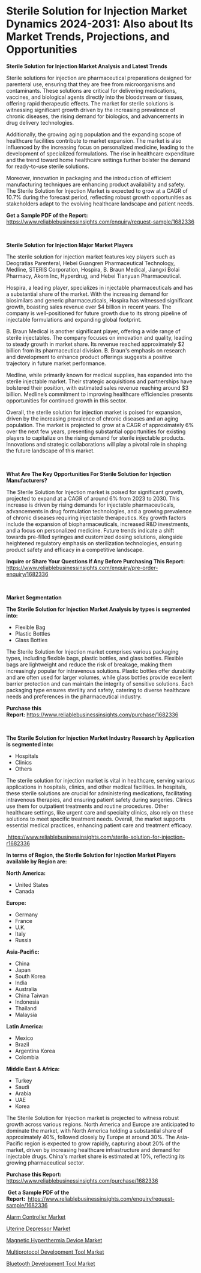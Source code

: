 <p><h1>Sterile Solution for Injection Market Dynamics 2024-2031: Also about Its Market Trends, Projections, and Opportunities</h1></p><p><strong>Sterile Solution for Injection Market Analysis and Latest Trends</strong></p>
<p><p>Sterile solutions for injection are pharmaceutical preparations designed for parenteral use, ensuring that they are free from microorganisms and contaminants. These solutions are critical for delivering medications, vaccines, and biological agents directly into the bloodstream or tissues, offering rapid therapeutic effects. The market for sterile solutions is witnessing significant growth driven by the increasing prevalence of chronic diseases, the rising demand for biologics, and advancements in drug delivery technologies.</p><p>Additionally, the growing aging population and the expanding scope of healthcare facilities contribute to market expansion. The market is also influenced by the increasing focus on personalized medicine, leading to the development of specialized formulations. The rise in healthcare expenditure and the trend toward home healthcare settings further bolster the demand for ready-to-use sterile solutions.</p><p>Moreover, innovation in packaging and the introduction of efficient manufacturing techniques are enhancing product availability and safety. The Sterile Solution for Injection Market is expected to grow at a CAGR of 10.7% during the forecast period, reflecting robust growth opportunities as stakeholders adapt to the evolving healthcare landscape and patient needs.</p></p>
<p><strong>Get a Sample PDF of the Report:&nbsp;</strong> <a href="https://www.reliablebusinessinsights.com/enquiry/request-sample/1682336?utm_campaign=1405&utm_medium=2&utm_source=Github&utm_content=ia&utm_term=01102024&utm_id=sterile-solution-for-injection">https://www.reliablebusinessinsights.com/enquiry/request-sample/1682336</a></p>
<p>&nbsp;</p>
<p><strong>Sterile Solution for Injection Major Market Players</strong></p>
<p><p>The sterile solution for injection market features key players such as Deogratias Parenteral, Hebei Guangren Pharmaceutical Technology, Medline, STERIS Corporation, Hospira, B. Braun Medical, Jiangxi Bolai Pharmacy, Akorn Inc, Hyperdrug, and Hebei Tianyuan Pharmaceutical. </p><p>Hospira, a leading player, specializes in injectable pharmaceuticals and has a substantial share of the market. With the increasing demand for biosimilars and generic pharmaceuticals, Hospira has witnessed significant growth, boasting sales revenue over $4 billion in recent years. The company is well-positioned for future growth due to its strong pipeline of injectable formulations and expanding global footprint.</p><p>B. Braun Medical is another significant player, offering a wide range of sterile injectables. The company focuses on innovation and quality, leading to steady growth in market share. Its revenue reached approximately $2 billion from its pharmaceutical division. B. Braun's emphasis on research and development to enhance product offerings suggests a positive trajectory in future market performance.</p><p>Medline, while primarily known for medical supplies, has expanded into the sterile injectable market. Their strategic acquisitions and partnerships have bolstered their position, with estimated sales revenue reaching around $3 billion. Medline’s commitment to improving healthcare efficiencies presents opportunities for continued growth in this sector.</p><p>Overall, the sterile solution for injection market is poised for expansion, driven by the increasing prevalence of chronic diseases and an aging population. The market is projected to grow at a CAGR of approximately 6% over the next few years, presenting substantial opportunities for existing players to capitalize on the rising demand for sterile injectable products. Innovations and strategic collaborations will play a pivotal role in shaping the future landscape of this market.</p></p>
<p>&nbsp;</p>
<p><strong>What Are The Key Opportunities For Sterile Solution for Injection Manufacturers?</strong></p>
<p><p>The Sterile Solution for Injection market is poised for significant growth, projected to expand at a CAGR of around 6% from 2023 to 2030. This increase is driven by rising demands for injectable pharmaceuticals, advancements in drug formulation technologies, and a growing prevalence of chronic diseases requiring injectable therapeutics. Key growth factors include the expansion of biopharmaceuticals, increased R&D investments, and a focus on personalized medicine. Future trends indicate a shift towards pre-filled syringes and customized dosing solutions, alongside heightened regulatory emphasis on sterilization technologies, ensuring product safety and efficacy in a competitive landscape.</p></p>
<p><strong>Inquire or Share Your Questions If Any Before Purchasing This Report:</strong> <a href="https://www.reliablebusinessinsights.com/enquiry/pre-order-enquiry/1682336?utm_campaign=1405&utm_medium=2&utm_source=Github&utm_content=ia&utm_term=01102024&utm_id=sterile-solution-for-injection">https://www.reliablebusinessinsights.com/enquiry/pre-order-enquiry/1682336</a></p>
<p>&nbsp;</p>
<p><strong>Market Segmentation</strong></p>
<p><strong>The Sterile Solution for Injection Market Analysis by types is segmented into:</strong></p>
<p><ul><li>Flexible Bag</li><li>Plastic Bottles</li><li>Glass Bottles</li></ul></p>
<p><p>The Sterile Solution for Injection market comprises various packaging types, including flexible bags, plastic bottles, and glass bottles. Flexible bags are lightweight and reduce the risk of breakage, making them increasingly popular for intravenous solutions. Plastic bottles offer durability and are often used for larger volumes, while glass bottles provide excellent barrier protection and can maintain the integrity of sensitive solutions. Each packaging type ensures sterility and safety, catering to diverse healthcare needs and preferences in the pharmaceutical industry.</p></p>
<p><strong>Purchase this Report:&nbsp;</strong><a href="https://www.reliablebusinessinsights.com/purchase/1682336?utm_campaign=1405&utm_medium=2&utm_source=Github&utm_content=ia&utm_term=01102024&utm_id=sterile-solution-for-injection">https://www.reliablebusinessinsights.com/purchase/1682336</a></p>
<p>&nbsp;</p>
<p><strong>The Sterile Solution for Injection Market Industry Research by Application is segmented into:</strong></p>
<p><ul><li>Hospitals</li><li>Clinics</li><li>Others</li></ul></p>
<p><p>The sterile solution for injection market is vital in healthcare, serving various applications in hospitals, clinics, and other medical facilities. In hospitals, these sterile solutions are crucial for administering medications, facilitating intravenous therapies, and ensuring patient safety during surgeries. Clinics use them for outpatient treatments and routine procedures. Other healthcare settings, like urgent care and specialty clinics, also rely on these solutions to meet specific treatment needs. Overall, the market supports essential medical practices, enhancing patient care and treatment efficacy.</p></p>
<p><a href="https://www.reliablebusinessinsights.com/sterile-solution-for-injection-r1682336?utm_campaign=1405&utm_medium=2&utm_source=Github&utm_content=ia&utm_term=01102024&utm_id=sterile-solution-for-injection">&nbsp;https://www.reliablebusinessinsights.com/sterile-solution-for-injection-r1682336</a></p>
<p><strong>In terms of Region, the Sterile Solution for Injection Market Players available by Region are:</strong></p>
<p>
    <p> <strong> North America: </strong>
        <ul>
            <li>United States</li>
            <li>Canada</li>
        </ul>
        </p> 
    <p> <strong> Europe: </strong>
        <ul>
            <li>Germany</li>
            <li>France</li>
            <li>U.K.</li>
            <li>Italy</li>
            <li>Russia</li>
        </ul>
        </p> 
    <p> <strong> Asia-Pacific: </strong>
        <ul>
            <li>China</li>
            <li>Japan</li>
            <li>South Korea</li>
            <li>India</li>
            <li>Australia</li>
            <li>China Taiwan</li>
            <li>Indonesia</li>
            <li>Thailand</li>
            <li>Malaysia</li>
        </ul>
        </p> 
    <p> <strong> Latin America: </strong>
        <ul>
            <li>Mexico</li>
            <li>Brazil</li>
            <li>Argentina Korea</li>
            <li>Colombia</li>
        </ul>
        </p> 
    <p> <strong> Middle East & Africa: </strong>
        <ul>
            <li>Turkey</li>
            <li>Saudi</li>
            <li>Arabia</li>
            <li>UAE</li>
            <li>Korea</li>
        </ul>
    </p>
    </p>
<p><p>The Sterile Solution for Injection market is projected to witness robust growth across various regions. North America and Europe are anticipated to dominate the market, with North America holding a substantial share of approximately 40%, followed closely by Europe at around 30%. The Asia-Pacific region is expected to grow rapidly, capturing about 20% of the market, driven by increasing healthcare infrastructure and demand for injectable drugs. China's market share is estimated at 10%, reflecting its growing pharmaceutical sector.</p></p>
<p><strong>Purchase this Report: </strong><a href="https://www.reliablebusinessinsights.com/purchase/1682336?utm_campaign=1405&utm_medium=2&utm_source=Github&utm_content=ia&utm_term=01102024&utm_id=sterile-solution-for-injection">https://www.reliablebusinessinsights.com/purchase/1682336</a></p>
<p>&nbsp;<strong>Get a Sample PDF of the Report:&nbsp;&nbsp;</strong><a href="https://www.reliablebusinessinsights.com/enquiry/request-sample/1682336?utm_campaign=1405&utm_medium=2&utm_source=Github&utm_content=ia&utm_term=01102024&utm_id=sterile-solution-for-injection">https://www.reliablebusinessinsights.com/enquiry/request-sample/1682336</a></p>
<p><strong></strong></p>
<p><p><a href="https://www.linkedin.com/pulse/alarm-controller-market-share-new-trends-analysis-its-h0mjf?utm_campaign=1405&utm_medium=2&utm_source=Github&utm_content=ia&utm_term=01102024&utm_id=sterile-solution-for-injection">Alarm Controller Market</a></p><p><a href="https://www.linkedin.com/pulse/strategic-market-insights-navigating-global-uterine-depressor-fbedf?utm_campaign=1405&utm_medium=2&utm_source=Github&utm_content=ia&utm_term=01102024&utm_id=sterile-solution-for-injection">Uterine Depressor Market</a></p><p><a href="https://www.linkedin.com/pulse/unveiling-market-trends-global-magnetic-hyperthermia-device-i8cmf?utm_campaign=1405&utm_medium=2&utm_source=Github&utm_content=ia&utm_term=01102024&utm_id=sterile-solution-for-injection">Magnetic Hyperthermia Device Market</a></p><p><a href="https://issuu.com/reportprime-2/docs/multiprotocol-development-tool-mark_758fbb3cac85dc?utm_campaign=1405&utm_medium=2&utm_source=Github&utm_content=ia&utm_term=01102024&utm_id=sterile-solution-for-injection">Multiprotocol Development Tool Market</a></p><p><a href="https://issuu.com/reportprime-2/docs/bluetooth-development-tool-market-s_655843bea03a79?utm_campaign=1405&utm_medium=2&utm_source=Github&utm_content=ia&utm_term=01102024&utm_id=sterile-solution-for-injection">Bluetooth Development Tool Market</a></p></p>
